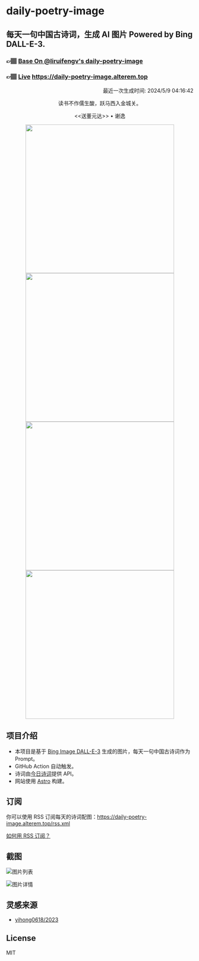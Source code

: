 
# daily-poetry-image

## 每天一句中国古诗词，生成 AI 图片 Powered by Bing DALL-E-3.

### 👉🏽 [Base On @liruifengv's daily-poetry-image](https://github.com/liruifengv/daily-poetry-image)

### 👉🏽 [Live](https://daily-poetry-image.alterem.top/) https://daily-poetry-image.alterem.top

<p align="right">
  最近一次生成时间: 2024/5/9 04:16:42
</p>
<p align="center">
读书不作儒生酸，跃马西入金城关。
</p>
<p align="center">
<<送董元达>> • 谢逸
</p>
<p align="center">
<img src="https://tse4.mm.bing.net/th/id/OIG2.W4xDQZcCspDVZ0GYwJ39" height="400" width="400" />
<img src="https://tse2.mm.bing.net/th/id/OIG2.S_rNeTdJBBAB2CXXyzTf" height="400" width="400" />
<img src="https://tse1.mm.bing.net/th/id/OIG2._mZ_MypRslEKahQBacZY" height="400" width="400" />
<img src="https://tse3.mm.bing.net/th/id/OIG2.9xOY6XybsArrRwDPyOYi" height="400" width="400" />
</p>

## 项目介绍

-   本项目是基于 [Bing Image DALL-E-3](https://www.bing.com/images/create) 生成的图片，每天一句中国古诗词作为 Prompt。
-   GitHub Action 自动触发。
-   诗词由[今日诗词](https://www.jinrishici.com/)提供 API。
-   网站使用 [Astro](https://astro.build) 构建。

## 订阅

你可以使用 RSS 订阅每天的诗词配图：https://daily-poetry-image.alterem.top/rss.xml

[如何用 RSS 订阅？](https://zhuanlan.zhihu.com/p/55026716)

## 截图

![图片列表](./screenshots/Snipaste_2023-12-28_21-00-26.png)

![图片详情](./screenshots/Snipaste_2023-12-28_21-00-53.png)

## 灵感来源

-   [yihong0618/2023](https://github.com/yihong0618/2023)

## License

MIT
